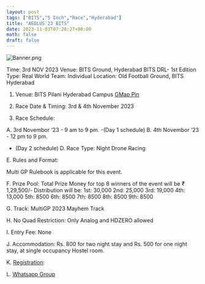```yaml
---
layout: post
tags: ["BITS","5 Inch","Race","Hyderabad"]
title: "AEOLUS'23 BITS"
date: 2023-11-03T07:28:27+08:00
math: false
draft: false
---
```



![Banner.png](/images/20231103_BITS/NIGHT_track.png)

Time: 3rd NOV 2023
Venue: BITS Ground, Hyderabad
BITS DRL- 1st Edition
Type: Real World
Team: Individual
Location: Old Football Ground, BITS Hyderabad

1. Venue:
BITS Pilani Hyderabad Campus [GMap Pin](https://maps.app.goo.gl/fMMYjxwMGftFTgmH6?g_st=iw)

2. Race Date & Timing:
3rd & 4th November 2023

3. Race Schedule:

A. 3rd Novembor ‘23 - 9 am to 9 pm.
-(Day 1 schedule)
B. 4th Novembor ‘23 - 12 pm to 9 pm.

- (Day 2 schedule)
D. Race Type:
Night Drone Racing

E. Rules and Format:

Multi GP Rulebook is applicable for this event.

F. Prize Pool:
Total Prize Money for top 8 winners of the event will be ₹ 1,29,500/-
Distribution will be:
1st: 30,000
2nd: 25,000
3rd: 19,000
4th: 13,000
5th: 8500
6th: 8500
7th: 8500
8th: 8500
9th: 8500

G. Track:
MultiGP 2023 Mayhem Track

H. No Quad Restriction:
Only Analog and HDZERO allowed

I. Entry Fee:
None

J. Accommodation:
Rs. 800 for two night stay and Rs. 500 for one night stay, at single occupancy Hostel room.

K. [Registration](https://forms.gle/b32GeHYeq4xWfWUs6):

L. [Whatsapp Group](https://chat.whatsapp.com/ErDAJ68JeFcDsHrVslDltS)
